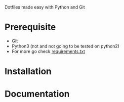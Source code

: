 Dotfiles made easy with Python and Git

# Prerequisite
- Git
- Python3 (not and not going to be tested on python2)
- For more go check [requirements.txt](requirements.txt)

# Installation

# Documentation
